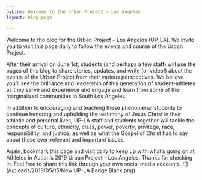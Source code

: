 ```yaml
---
byLine: Welcome to the Urban Project – Los Angeles!
layout: blog-page

---
```

Welcome to the blog for the Urban Project – Los Angeles (UP-LA). We invite you to visit this page daily to follow the events and course of the Urban Project.

After their arrival on June 1st, students (and perhaps a few staff) will use the pages of this blog to share stories, updates, and write (or video!) about the events of the Urban Project from their various perspectives. We believe you’ll see the brilliance and leadership of this generation of student-athletes as they serve and experience and engage and learn from some of the marginalized communities in South Los Angeles.

In addition to encouraging and teaching these phenomenal students to continue honoring and upholding the testimony of Jesus Christ in their athletic and personal lives, UP-LA staff and students together will tackle the concepts of culture, ethnicity, class, power, poverty, privilege, race, responsibility, and justice, as well as what the Gospel of Christ has to say about these ever-relevant and important issues.

Again, bookmark this page and visit daily to keep up with what’s going on at Athletes in Action’s 2019 Urban Project – Los Angeles. Thanks for checking in. Feel free to share this link through your own social media accounts. ![](/uploads/2019/05/15/New UP-LA Badge Black.png)
